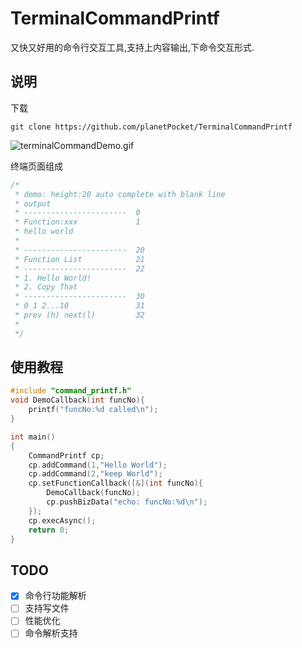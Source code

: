 # TerminalCommandPrintf

又快又好用的命令行交互工具,支持上内容输出,下命令交互形式.

## 说明

下载

```shell
git clone https://github.com/planetPocket/TerminalCommandPrintf
```

![terminalCommandDemo.gif](https://github.com/planetPocket/TerminalCommandPrintf/blob/main/resources/terminalCommandDemo.gif)

终端页面组成

```c++
/*
 * demo: height:20 auto complete with blank line
 * output
 * -----------------------  0
 * Function:xxx             1
 * hello world
 *
 * -----------------------  20
 * Function List            21
 * -----------------------  22
 * 1. Hello World!
 * 2. Copy That
 * -----------------------  30
 * 0 1 2...10               31
 * prev (h) next(l)         32
 *
 */
```

## 使用教程

```c++
#include "command_printf.h"
void DemoCallback(int funcNo){
    printf("funcNo:%d called\n");
}

int main()
{
    CommandPrintf cp;
    cp.addCommand(1,"Hello World");
    cp.addCommand(2,"keep World");
    cp.setFunctionCallback([&](int funcNo){
        DemoCallback(funcNo);
        cp.pushBizData("echo: funcNo:%d\n");
    });
    cp.execAsync();
    return 0;
}

```

## TODO

- [x] 命令行功能解析
- [ ] 支持写文件
- [ ] 性能优化
- [ ] 命令解析支持